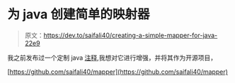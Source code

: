 # 为 java 创建简单的映射器

> 原文：<https://dev.to/saifali40/creating-a-simple-mapper-for-java-22e9>

我之前发布过一个定制 java [注释](https://dev.to/saifali40/java-annotations-5gi5),我想对它进行增强，并将其作为开源项目，

[https://github.com/saifali40/mapper](https://github.com/saifali40/mapper)
